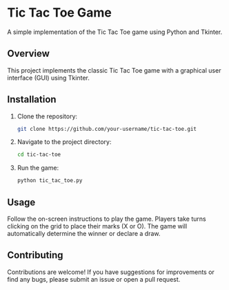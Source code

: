 # Tic Tac Toe Game

A simple implementation of the Tic Tac Toe game using Python and Tkinter.

## Overview

This project implements the classic Tic Tac Toe game with a graphical user interface (GUI) using Tkinter.

## Installation

1. Clone the repository:

   ```bash
   git clone https://github.com/your-username/tic-tac-toe.git
   ```

2. Navigate to the project directory:

   ```bash
   cd tic-tac-toe
   ```

3. Run the game:

   ```bash
   python tic_tac_toe.py
   ```

## Usage

Follow the on-screen instructions to play the game. Players take turns clicking on the grid to place their marks (X or O). The game will automatically determine the winner or declare a draw.

## Contributing

Contributions are welcome! If you have suggestions for improvements or find any bugs, please submit an issue or open a pull request.
